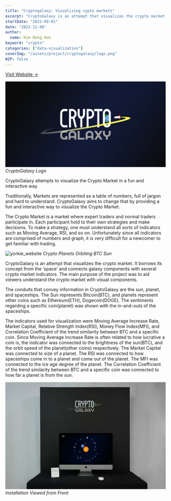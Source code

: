 ```yaml
---
title: "Cryptogalaxy: Visualizing cypto markets"
excerpt: "CryptoGalaxy is an attempt that visualizes the crypto market. It borrows its concept from the ‘space’ and connects galaxy components with several crypto market indicators. The main purpose of the project was to aid viewers understand the crypto market with visual components."
startDate: "2022-09-01"
date: "2022-12-08"
author:
  name: Kim Dong Hun
keyword: "crypto"
categories: ["data-visualization"]
coverImg: "/assets/project/cryptogalaxy/logo.png"
WIP: false
---
```


[Visit Website →](https://hunkim98.github.io/cryptogalaxy/)

<p>
<img alt="cryptogalaxy logo" width="600px" src="/assets/project/cryptogalaxy/logo.png">
<em>CryptoGalaxy Logo</em>
</p>

CryptoGalaxy attempts to visualize the Crypto Market in a fun and interactive way.

Traditionally, Markets are represented as a table of numbers, full of jargon and hard to understand. CryptoGalaxy aims to change that by providing a fun and interactive way to visualize the Crypto Market.

The Crypto Market is a market where expert traders and normal traders participate in. Each participant hold to their own strategies and make decisions. To make a strategy, one must understand all sorts of indicators such as Moving Average, RSI, and so on. Unfortunately since all indicators are comprised of numbers and graph, it is very difficult for a newcomer to get familiar with trading.

<p>
<img alt="yorkie_website" width="600px" src="/assets/project/cryptogalaxy/screen.png">
<em>Crypto Planets Orbiting BTC Sun</em>
</p>

CryptoGalaxy is an attempt that visualizes the crypto market. It borrows its concept from the ‘space’ and connects galaxy components with several crypto market indicators. The main purpose of the project was to aid viewers understand the crypto market with visual components.

The conduits that convey information in CryptoGalaxy are the sun, planet, and spaceships. The Sun represents Bitcoin(BTC), and planets represent other coins such as Ethereum(ETH), Dogecoin(DOGE). The sentiments regarding a specific coin(planet) was shown with the in-and-outs of the spaceships.

The indicators used for visualization were Moving Average Increase Rate, Market Capital, Relative Strength Index(RSI), Money Flow Index(MFI), and Correlation Coefficient of the trend similarity between BTC and a specific coin. Since Moving Average Increase Rate is often related to how lucrative a coin is, the indicator was connected to the brightness of the sun(BTC), and the orbit speed of the planet(other coins) respectively. The Market Capital was connected to size of a planet. The RSI was connected to how spaceships come in to a planet and come out of the planet. The MFI was connected to the ice age degree of the planet. The Correlation Coefficient of the trend similarity between BTC and a specific coin was connected to how far a planet is from the sun.

<p>
<img alt="yorkie_website" width="600px" src="/assets/project/cryptogalaxy/front.jpg">
<em>Installation Viewed from Front</em>
</p>
